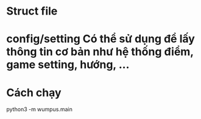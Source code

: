 # Struct file
# config/setting Có thể sử dụng để lấy thông tin cơ bản như hệ thống điểm, game setting, hướng, ...


# Cách chạy
python3 -m wumpus.main

